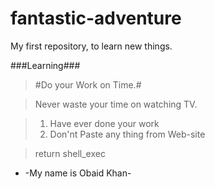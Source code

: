 # fantastic-adventure
My first repository, to learn new things.

###Learning###

> #Do your Work on Time.#

> Never waste your time on watching TV.

> 1. Have ever done your work
> 2. Don'nt Paste any thing from Web-site

> return shell_exec

* -My name is Obaid Khan-
